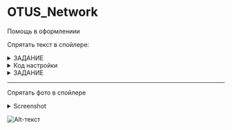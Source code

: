 # OTUS_Network


Помощь в оформлениии

Спрятать текст в спойлере:


  <details><summary> ЗАДАНИЕ</summary>
  <pre>
   ТЕКСТ ТЕКСТ ТЕКСТ ТЕКСТ
  </pre>
  </details>
  
  <details><summary> Код настройки </summary>
  <pre>
   ТЕКСТ ТЕКСТ ТЕКСТ ТЕКСТ
  </pre>
  </details>


   
<details><summary> ЗАДАНИЕ </summary>
<pre>
    !!(orang)ТЕКСТ ТЕКСТ ТЕКСТ ТЕКСТ!!
</pre>
</details>

---

Спрятать фото в спойлере

<details>
  <summary>Screenshot</summary>
  <img src="">
</details>

![Alt-текст]("Подпись")





